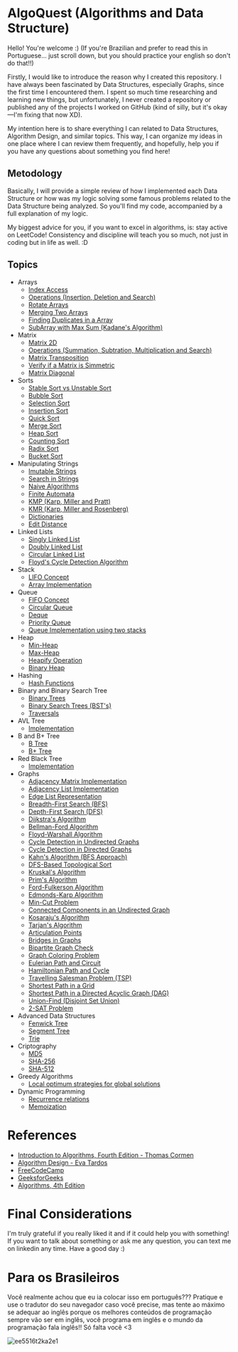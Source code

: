 # AlgoQuest (Algorithms and Data Structure)

Hello! You're welcome :) (If you're Brazilian and prefer to read this in Portuguese... just scroll down, but you should practice your english so don't do that!!)

Firstly, I would like to introduce the reason why I created this repository. I have always been fascinated by Data Structures, especially Graphs, since the first time I encountered them. I spent so much time researching and learning new things, but unfortunately, I never created a repository or published any of the projects I worked on GitHub (kind of silly, but it's okay—I'm fixing that now XD).

My intention here is to share everything I can related to Data Structures, Algorithm Design, and similar topics. This way, I can organize my ideas in one place where I can review them frequently, and hopefully, help you if you have any questions about something you find here!

## Metodology

Basically, I will provide a simple review of how I implemented each Data Structure or how was my logic solving some famous problems related to the Data Structure being analyzed. So you'll find my code, accompanied by a full explanation of my logic.

My biggest advice for you, if you want to excel in algorithms, is: stay active on LeetCode! Consistency and discipline will teach you so much, not just in coding but in life as well. :D

## Topics
- Arrays
    - [Index Access](Implementations/Arrays/index_access.cpp)
    - [Operations (Insertion, Deletion and Search)](Implementations/Arrays/operations.cpp) 
    - [Rotate Arrays](Implementations/Arrays/rotate_array.cpp)
    - [Merging Two Arrays](Implementations/Arrays/merging_arrays.cpp)
    - [Finding Duplicates in a Array](Implementations/Arrays/find_duplicated.cpp)
    - [SubArray with Max Sum (Kadane's Algorithm)](Implementations/Arrays/kadane_algo.cpp)
- Matrix
    - [Matrix 2D](Implementations/Matrix/2d_matrix.cpp)
    - [Operations (Summation, Subtration, Multiplication and Search)](Implementations/Matrix/Operations/)
    - [Matrix Transposition](Implementations/Matrix/transposition.cpp)
    - [Verify if a Matrix is Simmetric](Implementations/Matrix/verify_simmetry.cpp)
    - [Matrix Diagonal](Implementations/Matrix/matrix_diagonal.cpp)
- Sorts
    - [Stable Sort vs Unstable Sort](Implementations/Sorts/stable_sorts.cpp)
    - [Bubble Sort](Implementations/Sorts/bubble_sort.cpp)
    - [Selection Sort](Implementations/Sorts/selection_sort.cpp)
    - [Insertion Sort](Implementations/Sorts/insertion_sort.cpp)
    - [Quick Sort](Implementations/Sorts/quick_sort.cpp)
    - [Merge Sort](Implementations/Sorts/merge_sort.cpp)
    - [Heap Sort](Implementations/Sorts/heap_sort.cpp)
    - [Counting Sort](Implementations/Sorts/counting_sort.cpp)
    - [Radix Sort](Implementations/Sorts/radix_sort.cpp)
    - [Bucket Sort](Implementations/Sorts/bucket_sort.cpp)
- Manipulating Strings
    - [Imutable Strings](Implementations/Strings/imutable_strings.cpp)
    - [Search in Strings](Implementations/Strings/search_strings.cpp)
    - [Naive Algorithms](Implementations/Strings/naive_strings.cpp)
    - [Finite Automata](Implementations/Strings/finite_automata.cpp)
    - [KMP (Karp, Miller and Pratt)](Implementations/Strings/kmp_algo.cpp)
    - [KMR (Karp, Miller and Rosenberg)](Implementations/Strings/kmr_algo.cpp)
    - [Dictionaries](Implementations/Strings/dictionaries.cpp)
    - [Edit Distance](Implementations/Strings/edit_distance.cpp)
- Linked Lists
    - [Singly Linked List](Implementations/LinkedLists/singly_linked.cpp)
    - [Doubly Linked List](Implementations/LinkedLists/doubly_linked.cpp)
    - [Circular Linked List](Implementations/LinkedLists/circular_linked.cpp)
    - [Floyd's Cycle Detection Algorithm](Implementations/LinkedLists/floyd_algo.cpp)
- Stack
    - [LIFO Concept](Implementations/Stack/lifo.cpp)
    - [Array Implementation](Implementations/Stack/array_imp.cpp)
- Queue
    - [FIFO Concept](Implementations/Queue/fifo.cpp)
    - [Circular Queue](Implementations/Stack/circular_queue.cpp)
    - [Deque](Implementations/Stack/deque.cpp)
    - [Priority Queue](Implementations/Stack/priority_queue.cpp)
    - [Queue Implementation using two stacks](Implementations/Stack/two_stacks.cpp)
- Heap
    - [Min-Heap](Implementations/Heaps/minheap.cpp)
    - [Max-Heap](Implementations/Heaps/maxheap.cpp)
    - [Heapify Operation](Implementations/Heaps/heapify.cpp)
    - [Binary Heap](Implementations/Heaps/binary_heap.cpp)
- Hashing
    - [Hash Functions](Implementations/Hashing/hashing.cpp)
- Binary and Binary Search Tree
    - [Binary Trees](Implementations/BinaryTree/binary_tree.cpp)
    - [Binary Search Trees (BST's)](Implementations/BinaryTree/bst.cpp)
    - [Traversals](Implementations/BinaryTree/traversals.cpp)
- AVL Tree
    - [Implementation](Implementations/AVLTree/avl_tree.cpp)
- B and B+ Tree
    - [B Tree](Implementations/BTrees/b_tree.cpp)
    - [B+ Tree](Implementations/BTrees/bp_tree.cpp)
- Red Black Tree
    - [Implementation](Implementations/RedBlackTree/redblack_tree.cpp)
- Graphs
    - [Adjacency Matrix Implementation](Implementations/Graphs/adj_matrix.cpp)
    - [Adjacency List Implementation](Implementations/Graphs/adj_list.cpp)
    - [Edge List Representation](Implementations/Graphs/edge_list.cpp)
    - [Breadth-First Search (BFS)](Implementations/Graphs/bfs.cpp)
    - [Depth-First Search (DFS)](Implementations/Graphs/dfs.cpp)
    - [Dijkstra's Algorithm](Implementations/Graphs/dijkstra.cpp)
    - [Bellman-Ford Algorithm](Implementations/Graphs/bellman_ford.cpp)
    - [Floyd-Warshall Algorithm](Implementations/Graphs/floyd_warshall.cpp)
    - [Cycle Detection in Undirected Graphs](Implementations/Graphs/cycle_undirected.cpp)
    - [Cycle Detection in Directed Graphs](Implementations/Graphs/cycle_directed.cpp)
    - [Kahn's Algorithm (BFS Approach)](Implementations/Graphs/kahn.cpp)
    - [DFS-Based Topological Sort](Implementations/Graphs/dfs_topological.cpp)
    - [Kruskal's Algorithm](Implementations/Graphs/kruskal.cpp)
    - [Prim's Algorithm](Implementations/Graphs/prim.cpp)
    - [Ford-Fulkerson Algorithm](Implementations/Graphs/ford_fulkerson.cpp)
    - [Edmonds-Karp Algorithm](Implementations/Graphs/edmonds_karp.cpp)
    - [Min-Cut Problem](Implementations/Graphs/mincut.cpp)
    - [Connected Components in an Undirected Graph](Implementations/Graphs/connected_comp.cpp)
    - [Kosaraju's Algorithm](Implementations/Graphs/kosaraju.cpp)
    - [Tarjan's Algorithm](Implementations/Graphs/tarjan.cpp)
    - [Articulation Points](Implementations/Graphs/artic_points.cpp)
    - [Bridges in Graphs](Implementations/Graphs/bridges.cpp)
    - [Bipartite Graph Check](Implementations/Graphs/bipartite.cpp)
    - [Graph Coloring Problem](Implementations/Graphs/graph_coloring.cpp)
    - [Eulerian Path and Circuit](Implementations/Graphs/eulerian_path_cycle.cpp)
    - [Hamiltonian Path and Cycle](Implementations/Graphs/hamiltonian_path_cycle.cpp)
    - [Travelling Salesman Problem (TSP)](Implementations/Graphs/tsp.cpp)
    - [Shortest Path in a Grid](Implementations/Graphs/shortestpath_grid.cpp)
    - [Shortest Path in a Directed Acyclic Graph (DAG)](Implementations/Graphs/shortestpath_dag.cpp)
    - [Union-Find (Disjoint Set Union)](Implementations/Graphs/union_find.cpp)
    - [2-SAT Problem](Implementations/Graphs/2sat.cpp)
- Advanced Data Structures
    - [Fenwick Tree](Implementations/ADS/fenwick_tree.cpp)
    - [Segment Tree](Implementations/ADS/segment_tree.cpp)
    - [Trie](Implementations/ADS/trie.cpp)
- Criptography
    - [MD5](Implementations/Criptography/MD5.cpp)
    - [SHA-256](Implementations/Criptography/SHA256.cpp)
    - [SHA-512](Implementations/Criptography/SHA512.cpp)
- Greedy Algorithms
    - [Local optimum strategies for global solutions](Implementations/Greedy/opt_strategies.cpp)
- Dynamic Programming
    - [Recurrence relations](Implementations/DynamicProg/recur_relations.cpp)
    - [Memoization](Implementations/DynamicProg/memoization.cpp)

# References

- [Introduction to Algorithms, Fourth Edition - Thomas Cormen](https://mitpress.mit.edu/9780262046305/introduction-to-algorithms/)
- [Algorithm Design - Eva Tardos](https://www.cs.princeton.edu/~wayne/kleinberg-tardos/)
- [FreeCodeCamp](https://www.freecodecamp.org/)
- [GeeksforGeeks](https://www.geeksforgeeks.org/)
- [Algorithms, 4th Edition](https://algs4.cs.princeton.edu/home/)

# Final Considerations 

I'm truly grateful if you really liked it and if it could help you with something! If you want to talk about something or ask me any question, you can text me on linkedin any time. Have a good day :)

# Para os Brasileiros

Você realmente achou que eu ia colocar isso em português??? Pratique e use o tradutor do seu navegador caso você precise, mas tente ao máximo se adequar ao inglês porque os melhores conteúdos de programação sempre vão ser em inglês, você programa em inglês e o mundo da programação fala inglês!! Só falta você <3

![ee5516t2ka2e1](https://github.com/user-attachments/assets/6acb53b3-e1e9-4fba-8f5e-f88dfcfb7436)
